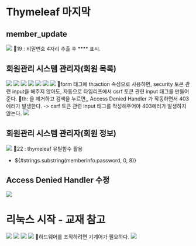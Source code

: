 # Thymeleaf 마지막

## member_update
![](../image/Pasted%20image%2020240430173454.png)
📌19 : 비밀번호 4자리 추출 후 \*\*\*\* 표시.



## 회원관리 시스템 관리자(회원 목록)
![](../image/Pasted%20image%2020240502090330.png)
![](../image/Pasted%20image%2020240502091410.png)
![](../image/Pasted%20image%2020240502091734.png)
![](../image/Pasted%20image%2020240502092609.png)
![](../image/Pasted%20image%2020240502094617.png)
![](../image/Pasted%20image%2020240502100419.png)
![](../image/Pasted%20image%2020240502100941.png)
📌form 태그에 th:action 속성으로 사용하면, security 토큰 관련 input을 해주지 않아도, 자동으로 타임리프에서 csrf 토큰 관련 input 태그를 만들어 준다.
📌th: 을 제거하고 검색을 누르면,, Access Denied Handler 가 작동하면서 403에러가 발생한다. -> csrf 토큰 관련 input 태그를 작성해주어야 403에러가 발생하지 않는다.
![](../image/Pasted%20image%2020240502101044.png)


## 회원관리 시스템 관리자(회원 정보)
![](../image/Pasted%20image%2020240502104951.png)
📌22 : thymeleaf 유틸함수 활용
- ${#strings.substring(memberinfo.password, 0, 8)}

## Access Denied Handler 수정
![](../image/Pasted%20image%2020240502110509.png)




# 리눅스 시작 - 교재 참고
![](../image/Pasted%20image%2020240502112652.png)
![](../image/Pasted%20image%2020240502113015.png)
![](../image/Pasted%20image%2020240502113234.png)
![](../image/Pasted%20image%2020240502113321.png)
📌하드웨어를 조작하려면 기계어가 필요하다.
![](../image/Pasted%20image%2020240502113447.png)

